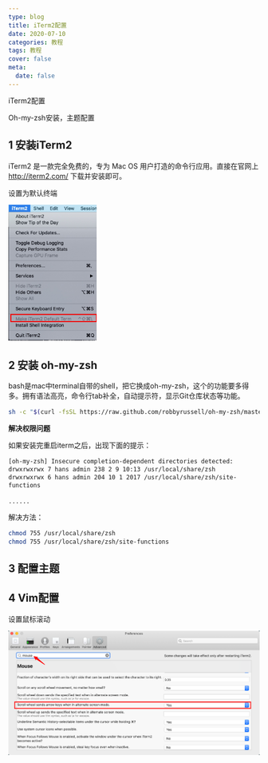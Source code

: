 ```yaml
---
type: blog
title: iTerm2配置
date: 2020-07-10
categories: 教程
tags: 教程
cover: false
meta:
  date: false
---
```




iTerm2配置

Oh-my-zsh安装，主题配置

<!-- more -->



## 1 安装iTerm2

iTerm2 是一款完全免费的，专为 Mac OS 用户打造的命令行应用。直接在官网上 http://iterm2.com/ 下载并安装即可。

设置为默认终端

<img src="https://raw.githubusercontent.com/shuopic/ImgBed/master/NoteImgs/Snipaste_2020-07-10_14-26-44.jpg" alt="Snipaste_2020-07-10_14-26-44" style="zoom: 33%;" />

## 2 安装 oh-my-zsh

bash是mac中terminal自带的shell，把它换成oh-my-zsh，这个的功能要多得多。拥有语法高亮，命令行tab补全，自动提示符，显示Git仓库状态等功能。

```bash
sh -c "$(curl -fsSL https://raw.github.com/robbyrussell/oh-my-zsh/master/tools/install.sh)"
```

**解决权限问题**

如果安装完重启iterm之后，出现下面的提示：

```
[oh-my-zsh] Insecure completion-dependent directories detected:
drwxrwxrwx 7 hans admin 238 2 9 10:13 /usr/local/share/zsh
drwxrwxrwx 6 hans admin 204 10 1 2017 /usr/local/share/zsh/site-functions

......
```

解决方法：

```bash
chmod 755 /usr/local/share/zsh
chmod 755 /usr/local/share/zsh/site-functions
```



## 3 配置主题



## 4 Vim配置

设置鼠标滚动

![image-20200710182315449](https://raw.githubusercontent.com/shuopic/ImgBed/master/NoteImgs/image-20200710182315449.png)